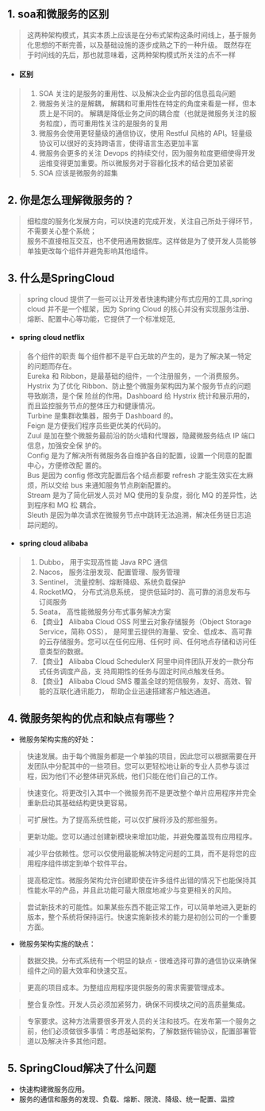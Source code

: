 ## 1. soa和微服务的区别
> 这两种架构模式，其实本质上应该是在分布式架构这条时间线上，基于服务化思想的不断完善，以及基础设施的逐步成熟之下的一种升级。 既然存在于时间线的先后，那也就意味着，这两种架构模式所关注的点不一样

* ####  区别

> 1. SOA 关注的是服务的重用性、以及解决企业内部的信息孤岛问题
> 2. 微服务关注的是解耦， 解耦和可重用性在特定的角度来看是一样，但本质上是不同的。 解耦是降低业务之间的耦合度（也就是微服务关注的服务粒度），而可重用性关注的是服务的复用
> 3. 微服务会使用更轻量级的通信协议，使用 Restful 风格的 API。轻量级协议可以很好的支持跨语言，使得语言生态更加丰富
> 4. 微服务会更多的关注 Devops 的持续交付，因为服务粒度更细使得开发运维变得更加重要。所以微服务对于容器化技术的结合更加紧密
> 5. SOA 应该是微服务的超集


## 2. 你是怎么理解微服务的？
> 细粒度的服务化发展方向，可以快速的完成开发，关注自己所处于得环节，不需要关心整个系统；  
服务不直接相互交互，也不使用通用数据库。这样做是为了使开发人员能够单独更改每个组件并避免影响其他组件。

## 3. 什么是SpringCloud
> spring cloud 提供了一些可以让开发者快速构建分布式应用的工具,spring cloud 并不是一个框架，因为 Spring Cloud
的核心并没有实现服务注册、熔断、配置中心等功能，它提供了一个标准规范,

* #### spring cloud netflix
> 各个组件的职责
每个组件都不是平白无故的产生的，是为了解决某一特定的问题而存在。  
Eureka 和 Ribbon，是最基础的组件，一个注册服务，一个消费服务。  
Hystrix 为了优化 Ribbon、防止整个微服务架构因为某个服务节点的问题导致崩溃，是个保
险丝的作用。Dashboard 给 Hystrix 统计和展示用的，而且监控服务节点的整体压力和健康情况。  
Turbine 是集群收集器，服务于 Dashboard 的。  
Feign 是方便我们程序员些更优美的代码的。  
Zuul 是加在整个微服务最前沿的防火墙和代理器，隐藏微服务结点 IP 端口信息，加强安全保
护的。  
Config 是为了解决所有微服务各自维护各自的配置，设置一个同意的配置中心，方便修改配
置的。  
Bus 是因为 config 修改完配置后各个结点都要 refresh 才能生效实在太麻烦，所以交给 bus
来通知服务节点刷新配置的。  
Stream 是为了简化研发人员对 MQ 使用的复杂度，弱化 MQ 的差异性，达到程序和 MQ 松
耦合。  
Sleuth 是因为单次请求在微服务节点中跳转无法追溯，解决任务链日志追踪问题的。

* #### spring cloud alibaba
> 1. Dubbo， 用于实现高性能 Java RPC 通信
> 2. Nacos， 服务注册发现、配置管理、服务管理
> 3. Sentinel， 流量控制、熔断降级、系统负载保护
> 4. RocketMQ， 分布式消息系统， 提供低延时的、高可靠的消息发布与订阅服务
> 5. Seata， 高性能微服务分布式事务解决方案
> 6. 【商业】 Alibaba Cloud OSS 阿里云对象存储服务（Object Storage Service，简称 OSS），
是阿里云提供的海量、安全、低成本、高可靠的云存储服务。您可以在任何应用、任何时
间、任何地点存储和访问任意类型的数据。
> 7. 【商业】 Alibaba Cloud SchedulerX 阿里中间件团队开发的一款分布式任务调度产品，支
持周期性的任务与固定时间点触发任务。
> 8. 【商业】 Alibaba Cloud SMS 覆盖全球的短信服务，友好、高效、智能的互联化通讯能力，
帮助企业迅速搭建客户触达通道。

## 4. 微服务架构的优点和缺点有哪些？
* 微服务架构实施的好处：

> 快速发展。由于每个微服务都是一个单独的项目，因此您可以根据需要在开发团队中分配其中的一些项目。您可以更轻松地让新的专业人员参与该过程，因为他们不必整体研究系统，他们只能在他们自己的工作。

> 快速变化。将更改引入其中一个微服务而不是更改整个单片应用程序并完全重新启动其基础结构更快更容易。

> 可扩展性。为了提高系统性能，可以仅扩展将涉及的那些服务。

> 更新功能。您可以通过创建新模块来增加功能，并避免覆盖现有应用程序。

> 减少平台依赖性。您可以仅使用最能解决特定问题的工具，而不是将您的应用程序组件绑定到单个软件平台。

> 提高稳定性。微服务架构允许创建即使在许多组件出错的情况下也能保持其性能水平的产品，并且此功能可最大限度地减少与变更相关的风险。

> 尝试新技术的可能性。如果某些东西不能正常工作，可以简单地进入更新的版本，整个系统将保持运行。快速实施新技术的能力是初创公司的一个重要方面。

* 微服务架构实施的缺点：

> 数据交换。分布式系统有一个明显的缺点 - 很难选择可靠的通信协议来确保组件之间的最大效率和快速交互。

> 更高的项目成本。为整组应用程序提供服务的需求需要管理成本。

> 整合复杂性。开发人员必须加紧努力，确保不同模块之间的高质量集成。

> 专家要求。这种方法需要很多开发人员的关注和技巧。在发布第一个服务之前，他们必须做很多事情：考虑基础架构，了解数据传输协议，配置部署管道以及解决许多其他问题。
## 5. SpringCloud解决了什么问题
* 快速构建微服务应用。
* 服务的通信和服务的发现、负载、熔断、限流、降级、统一配置、监控